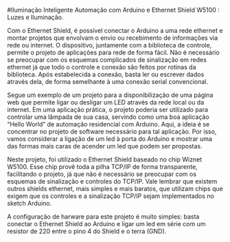 #Iluminação Inteligente
Automação com Arduino e Ethernet Shield W5100 : Luzes e Iluminação.

Com o Ethernet Shield, é possível conectar o Arduino a uma rede ethernet e montar projetos que envolvam o envio ou recebimento de informações via rede ou internet. O dispositivo, juntamente com a biblioteca de controle, permite o projeto de aplicações para rede de forma fácil. Não é necessário se preocupar com os esquemas complicados de sinalização em redes ethernet já que todo o controle e conexão são feitos por rotinas da biblioteca. Após estabelecida a conexão, basta ler ou escrever dados através dela, de forma semelhante à uma conexão serial convencional.

Segue um exemplo de um projeto para a disponibilização de uma página web que permite ligar ou desligar um LED através da rede local ou da internet. Em uma aplicação prática, o projeto poderia ser utilizado para controlar uma lâmpada de sua casa, servindo como uma boa aplicação “Hello World” de automação residencial com Arduino. Aqui, a ideia é se concentrar no projeto de software necessário para tal aplicação. Por isso, vamos considerar a ligação de um led à porta do Arduino e mostrar uma das formas mais caras de acender um led que podem ser propostas.

Neste projeto, foi utilizado o Ethernet Shield baseado no chip Wiznet W5100. Esse chip provê toda a pilha TCP/IP de forma transparente, facilitando o projeto, já que não é necessário se preocupar com os esquemas de sinalização e controles do TCP/IP. Vale lembrar que existem outros shields ethernet, mais simples e mais baratos, que utilizam chips que exigem que os controles e a sinalização TCP/IP sejam implementados no sketch Arduino.

A configuração de harware para este projeto é muito simples: basta conectar o Ethernet Shield ao Arduino e ligar um led em série com um resistor de 220 entre o pino 4 do Shield e o terra (GND).

